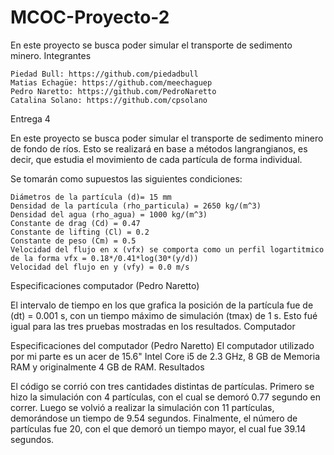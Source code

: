 # MCOC-Proyecto-2
En este proyecto se busca poder simular el transporte de sedimento minero.
Integrantes

    Piedad Bull: https://github.com/piedadbull
    Matias Echagüe: https://github.com/meechaguep
    Pedro Naretto: https://github.com/PedroNaretto
    Catalina Solano: https://github.com/cpsolano

Entrega 4

En este proyecto se busca poder simular el transporte de sedimento minero de fondo de ríos. Esto se realizará en base a métodos langrangianos, es decir, que estudia el movimiento de cada partícula de forma individual.

Se tomarán como supuestos las siguientes condiciones:

    Diámetros de la partícula (d)= 15 mm
    Densidad de la partícula (rho_particula) = 2650 kg/(m^3)
    Densidad del agua (rho_agua) = 1000 kg/(m^3)
    Constante de drag (Cd) = 0.47
    Constante de lifting (Cl) = 0.2
    Constante de peso (Cm) = 0.5
    Velocidad del flujo en x (vfx) se comporta como un perfil logartitmico de la forma vfx = 0.18*/0.41*log(30*(y/d))
    Velocidad del flujo en y (vfy) = 0.0 m/s

Especificaciones computador (Pedro Naretto)

El intervalo de tiempo en los que grafica la posición de la partícula fue de (dt) = 0.001 s, con un tiempo máximo de simulación (tmax) de 1 s. Esto fué igual para las tres pruebas mostradas en los resultados.
Computador

Especificaciones del computador (Pedro Naretto)
El computador utilizado por mi parte es un acer de 15.6" Intel Core i5 de 2.3 GHz, 8 GB de Memoria RAM y originalmente 4 GB de RAM.
Resultados

El código se corrió con tres cantidades distintas de partículas. Primero se hizo la simulación con 4 partículas, con el cual se demoró 0.77 segundo en correr. Luego se volvió a realizar la simulación con 11 partículas, demorándose un tiempo de 9.54 segundos. Finalmente, el número de partículas fue 20, con el que demoró un tiempo mayor, el cual fue 39.14 segundos.
